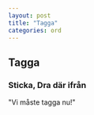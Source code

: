 ```yaml
---
layout: post
title: "Tagga"
categories: ord
---
```


## Tagga

### Sticka, Dra där ifrån

"Vi måste tagga nu!"




